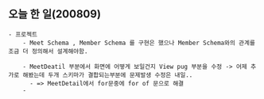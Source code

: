 ## 오늘 한 일(200809)

    - 프로젝트
        - Meet Schema , Member Schema 를 구현은 했으나 Member Schema와의 관계를 조금 더 정의해서 설계해야함.

        - MeetDeatil 부분에서 화면에 어떻게 보일건지 View pug 부분을 수정 -> 어제 추가로 해봤는데 두개 스키마가 결합되는부분에 문제발생 수정은 내일..
          - => MeetDetail에서 for문중에 for of 문으로 해결
        -
